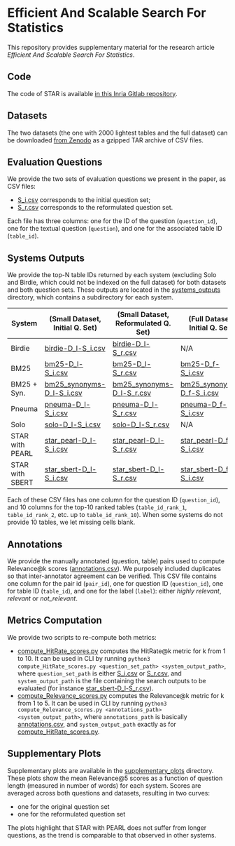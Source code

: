 # Efficient And Scalable Search For Statistics

This repository provides supplementary material for the research article *Efficient And Scalable Search For Statistics*.

## Code

The code of STAR is available [in this Inria Gitlab repository](https://gitlab.inria.fr/cedar/star-statcheck).

## Datasets

The two datasets (the one with 2000 lightest tables and the full dataset)
can be downloaded  [from Zenodo](https://doi.org/10.5281/zenodo.15681384) as a gzipped TAR archive of CSV files.

## Evaluation Questions

We provide the two sets of evaluation questions we present in the paper, as CSV files:
- [S_i.csv](S_i.csv) corresponds to the initial question set;
- [S_r.csv](S_r.csv) corresponds to the reformulated question set.

Each file has three columns: one for the ID of the question (`question_id`), one for the textual question (`question`), and one for the associated table ID (`table_id`).

## Systems Outputs

We provide the top-N table IDs returned by each system (excluding Solo and Birdie, which could not be indexed on the full dataset) for both datasets and both question sets. These outputs are located in the [systems_outputs](systems_outputs) directory, which contains a subdirectory for each system.

| System          | (Small Dataset, Initial Q. Set)                                | (Small Dataset, Reformulated Q. Set)                              | (Full Dataset, Initial Q. Set)                                  | (Full Dataset, Reformulated Q. Set)                              |
|-----------------|-----------------------------------------------------------------|------------------------------------------------------------------|-----------------------------------------------------------------|------------------------------------------------------------------|
| Birdie          | [birdie-D_l-S_i.csv](systems_outputs/birdie/birdie-D_l-S_i.csv) | [birdie-D_l-S_r.csv](systems_outputs/birdie/birdie-D_l-S_r.csv)  | N/A                                                             | N/A                                                             |
| BM25            | [bm25-D_l-S_i.csv](systems_outputs/bm25/bm25-D_l-S_i.csv)       | [bm25-D_l-S_r.csv](systems_outputs/bm25/bm25-D_l-S_r.csv)        | [bm25-D_f-S_i.csv](systems_outputs/bm25/bm25-D_f-S_i.csv)       | [bm25-D_f-S_r.csv](systems_outputs/bm25/bm25-D_f-S_r.csv)       |
| BM25 + Syn.     | [bm25_synonyms-D_l-S_i.csv](systems_outputs/bm25_synonyms/bm25_synonyms-D_l-S_i.csv) | [bm25_synonyms-D_l-S_r.csv](systems_outputs/bm25_synonyms/bm25_synonyms-D_l-S_r.csv) | [bm25_synonyms-D_f-S_i.csv](systems_outputs/bm25_synonyms/bm25_synonyms-D_f-S_i.csv) | [bm25_synonyms-D_f-S_r.csv](systems_outputs/bm25_synonyms/bm25_synonyms-D_f-S_r.csv) |
| Pneuma          | [pneuma-D_l-S_i.csv](systems_outputs/pneuma/pneuma-D_l-S_i.csv) | [pneuma-D_l-S_r.csv](systems_outputs/pneuma/pneuma-D_l-S_r.csv)  | [pneuma-D_f-S_i.csv](systems_outputs/pneuma/pneuma-D_f-S_i.csv) | [pneuma-D_f-S_r.csv](systems_outputs/pneuma/pneuma-D_f-S_r.csv) |
| Solo            | [solo-D_l-S_i.csv](systems_outputs/solo/solo-D_l-S_i.csv)       | [solo-D_l-S_r.csv](systems_outputs/solo/solo-D_l-S_r.csv)        | N/A                                                             | N/A                                                             |
| STAR with PEARL | [star_pearl-D_l-S_i.csv](systems_outputs/star_pearl/star_pearl-D_l-S_i.csv) | [star_pearl-D_l-S_r.csv](systems_outputs/star_pearl/star_pearl-D_l-S_r.csv) | [star_pearl-D_f-S_i.csv](systems_outputs/star_pearl/star_pearl-D_f-S_i.csv) | [star_pearl-D_f-S_r.csv](systems_outputs/star_pearl/star_pearl-D_f-S_r.csv) |
| STAR with SBERT | [star_sbert-D_l-S_i.csv](systems_outputs/star_sbert/star_sbert-D_l-S_i.csv) | [star_sbert-D_l-S_r.csv](systems_outputs/star_sbert/star_sbert-D_l-S_r.csv) | [star_sbert-D_f-S_i.csv](systems_outputs/star_sbert/star_sbert-D_f-S_i.csv) | [star_sbert-D_f-S_r.csv](systems_outputs/star_sbert/star_sbert-D_f-S_r.csv) |

Each of these CSV files has one column for the question ID (`question_id`), and 10 columns for the top-10 ranked tables (`table_id_rank_1`, `table_id_rank_2`, etc. up to `table_id_rank_10`). When some systems do not provide 10 tables, we let missing cells blank.

## Annotations

We provide the manually annotated (question, table) pairs used to compute Relevance@k scores ([annotations.csv](annotations.csv)). We purposely included duplicates so that inter-annotator agreement can be verified. This CSV file contains one column for the pair id (`pair_id`), one for question ID (`question_id`), one for table ID (`table_id`), and one for the label (`label`): either *highly relevant*, *relevant* or *not_relevant*.

## Metrics Computation

We provide two scripts to re-compute both metrics:
- [compute_HitRate_scores.py](compute_HitRate_scores.py) computes the HitRate@k metric for k from 1 to 10. It can be used in CLI by running `python3 compute_HitRate_scores.py <question_set_path> <system_output_path>`, where `question_set_path` is either [S_i.csv](S_i.csv) or [S_r.csv](S_r.csv), and `system_output_path` is the file containing the search outputs to be evaluated (for instance [star_sbert-D_l-S_r.csv](systems_outputs/star_sbert/star_sbert-D_l-S_r.csv)).
- [compute_Relevance_scores.py](compute_Relevance_scores.py) computes the Relevance@k metric for k from 1 to 5. It can be used in CLI by running `python3 compute_Relevance_scores.py <annotations_path> <system_output_path>`, where `annotations_path` is basically [annotations.csv](annotations.csv), and `system_output_path` exactly as for [compute_HitRate_scores.py](compute_HitRate_scores.py).

## Supplementary Plots

Supplementary plots are available in the [supplementary_plots](supplementary_plots) directory.  
These plots show the mean Relevance@5 scores as a function of question length (measured in number of words) for each system. Scores are averaged across both questions and datasets, resulting in two curves:

- one for the original question set  
- one for the reformulated question set  

The plots highlight that STAR with PEARL does not suffer from longer questions, as the trend is comparable to that observed in other systems.

